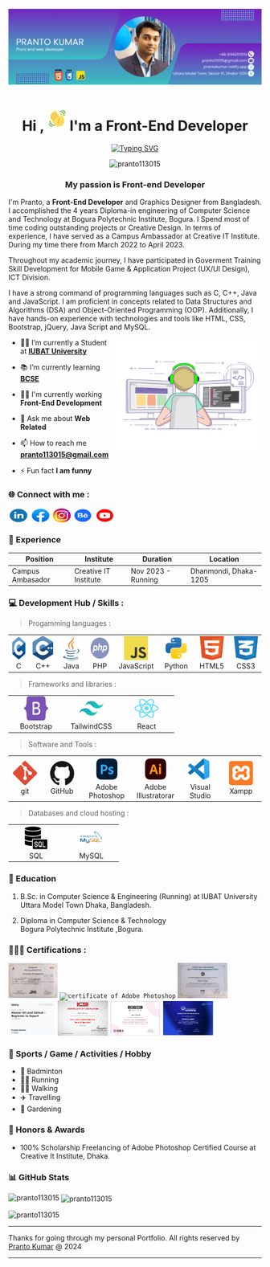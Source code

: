 <!--Banar Section Start-->

![logo](./assets/img/github-bannar2.png)

<!--Banar Section End-->

<!--Title & Typography Section End-->
<h1 align="center">Hi ,<img src="./assets/img/Wave.gif" height="50px" width="50px">I'm a Front-End Developer</h1>

<p align="center">
<a href="https://git.io/typing-svg" ><img src="https://readme-typing-svg.demolab.com?font=Fira+Code&pause=1000&color=1F29F7&background=FF1E1100&center=true&vCenter=true&width=435&lines=welcome+to+visit+my+profile;Nice+to+meet+you+" alt="Typing SVG" /></a>
<!--Title & Typography Section End-->

<!--pofiel view Section start-->
<p align="center"> <img src="https://komarev.com/ghpvc/?username=pranto113015&label=Profile%20views&color=0e75b6&style=flat" alt="pranto113015" /> </p>
<!--pofiel view Section end-->

<!-- Header subtitle area start -->
<h3 align="center">My  passion is Front-end Developer</h3>
<p>I'm Pranto, a <b>Front-End Developer</b>  and Graphics Designer from Bangladesh. I accomplished the 4 years Diploma-in engineering of Computer Science and Technology at Bogura Polytechnic Institute, Bogura. I Spend most of time coding outstanding projects or Creative Design. In terms of experience, I have served as a Campus Ambassador at Creative IT Institute. During my time there from March 2022 to April 2023.

Throughout my academic journey, I have participated in Goverment Training Skill Development for Mobile Game & Application Project (UX/UI Design), ICT Division.

I have a strong command of programming languages such as C, C++, Java and JavaScript. I am proficient in concepts related to Data Structures and Algorithms (DSA) and Object-Oriented Programming (OOP). Additionally, I have hands-on experience with technologies and tools like HTML, CSS, Bootstrap, jQuery, Java Script and MySQL.</p>

<!-- Header subtitle area end -->

<!--Body Right Section start-->
<img align="right" alt="coding" width="300" src="./assets/img/live-coding.gif">
<!--Body Right Section End-->

<!--Body Left Section Start-->

- 👨‍🎓 I’m currently a Student at **[IUBAT University](https://iubat.edu/)**

- 📚 I’m currently learning **[BCSE](https://cse.iubat.edu/)**

- 👨‍💻 I'm currently working **Front-End Development**

- 💬 Ask me about **Web Related**

- 📫 How to reach me **<pranto113015@gmail.com>**

- ⚡ Fun fact **I am funny**
<!--Body Left Section End-->

<!--Connect with me Section Start-->
<h3 align="left"> 🌐 Connect with me :</h3>

<p align="left">

<a href="https://linkedin.com/in/pranto-kumar-a326801b3" target="blank"><img align="center" src="assets/img/linkedin.svg" alt="linkedin id" height="30" width="40" /></a>
<a href="https://fb.com/sreeprantokumar.saha" target="blank"><img align="center" src="assets/img/facebook.svg" alt="facebook id" height="30" width="40" /></a>
<a href="https://instagram.com/sreeprantokumar.saha" target="blank"><img align="center" src="assets/img/instagram.svg" alt="instagram id" height="28" width="36" /></a>
<a href="https://www.behance.net/prantosaha4" target="blank"><img align="center" src="assets/img/behance.svg" alt="behance id" height="30" width="40" /></a>
<a href="https://www.youtube.com/@prantosaha6931" target="blank"><img align="center" src="assets/img/youtube.svg" alt="@prantosaha6931" height="30" width="40" /></a>

</p>
<!--Connect with me Section End-->

### 💼 Experience

| Position         | Institute             | Duration           | Location       |
| ---------------- | --------------------- | ------------------ | -------------- |
| Campus Ambasador | Creative IT Institute | Nov 2023 - Running | Dhanmondi, Dhaka- 1205 |

<!-- Developer Hub section start -->
<h3 align="left">&#128187; Development Hub / Skills :</h3>

> Progamming languages :

<table>

  <tr>
    <td align="center" width="96">
      <a href="#">
        <img src="./assets/img/C Language.svg" width="48" height="48" alt="c" />
      </a>
      <br>C
    </td>
    <td align="center" width="96">
      <a href="#">
        <img src="./assets/img/c++.svg" width="48" height="48" alt="c++" />
      </a>
      <br>C++
    </td>
     <td align="center" width="96">
      <a href="#">
        <img src="./assets/img/java.png" width="48" height="48" alt="Java" />
      </a>
      <br>Java
    </td>
         <td align="center" width="96">
      <a href="#">
        <img src="./assets/img/php.svg" width="48" height="48" alt="PHP" />
      </a>
      <br>PHP
    </td>
    </td>
     <td align="center" width="96">
        <a href="#">
          <img src="./assets/img/info-javascript.svg" width="48" height="48" alt="PHP" />
        </a>
        <br>JavaScript
      </td>
      <td align="center" width="96">
        <a href="#">
          <img src="./assets/img/python.svg" width="48" height="48" alt="Python" />
        </a>
        <br>Python
      </td>
    <td align="center" width="96">
      <a href="#">
        <img src="./assets/img/info-html.svg" width="48" height="48" alt="HTML" />
      </a>
      <br>HTML5
    </td>
    <td align="center" width="96">
      <a href="#">
        <img src="./assets/img/info-css.svg" width="48" height="48" alt="CSS3" />
      </a>
      <br>CSS3
    </td>
  </tr>
  
</table>

> Frameworks and libraries :

<table>
  <tr>
    <td align="center" width="96">
      <a href="#">
        <img src="./assets/img/bootstrap-5-1.svg" width="48" height="48" alt="bootstrap" />
      </a>
      <br>Bootstrap
    </td>
        <td align="center" width="96">
      <a href="#">
        <img src="./assets/img/tailwindcss.svg" width="48" height="48" alt="TailwinCSS" />
      </a>
      <br>TailwindCSS
    </td>
    <td align="center" width="96">
      <a href="#">
        <img src="./assets/img/info-react.svg" width="48" height="48" alt="react" />
      </a>
      <br>React
    </td>
    </tr>
</table>

> Software and Tools :

<table>
  <tr>
    <td align="center" width="96">
      <a href="#">
        <img src="./assets/img/info-git.svg" width="48" height="48" alt="bootstrap" />
      </a>
      <br>git
    </td>
       <td align="center" width="96">
      <a href="#">
        <img src="./assets/img/info-github.svg" width="48" height="48" alt="bootstrap" />
      </a>
      <br>GitHub
    </td>
     <td align="center" width="96">
      <a href="#">
        <img src="./assets/img/adobe-photoshop.svg" width="48" height="48" alt="ps" />
      </a>
      <br>Adobe Photoshop
    </td>
    <td align="center" width="96">
      <a href="#">
        <img src="./assets/img/adobe-illustrator.svg" width="48" height="48" alt="ps" />
      </a>
      <br>Adobe Illustratorar
    </td>
    <td align="center" width="96">
      <a href="#">
        <img src="./assets/img/vscode.svg" width="48" height="48" alt="ps" />
      </a>
      <br>Visual Studio
    </td>
     <td align="center" width="96">
      <a href="#">
        <img src="./assets/img/xampp.svg" width="48" height="48" alt="ps" />
      </a>
      <br>Xampp
    </td>
    </tr>
</table>

> Databases and cloud hosting :

<table>
  <tr>
    <td align="center" width="96">
      <a href="#">
        <img src="./assets/img/sql.png" width="48" height="48" alt="sql" />
      </a>
      <br>SQL
    </td>
    <td align="center" width="96">
      <a href="#">
        <img src="./assets/img/mysql.svg" width="48" height="48" alt="mysql" />
      </a>
      <br>MySQL
    </td>
    </tr>
</table>
<!-- Developer Hub section end -->

### 📘 Education

1. B.Sc. in Computer Science & Engineering (Running) at
   IUBAT University  
   Uttara Model Town Dhaka, Bangladesh.

2. Diploma in Computer Science & Technology  
   Bogura Polytechnic Institute ,Bogura.

<!--Certification Section Start-->
<h3 align="left" > 👨🏻‍🎓&nbsp;Certifications :</h3>
<code><img height= "70" alt="certificate of ux/ui designer" src="./assets/certificate/UX UI Traning Certificate.jpg"></code>
<code><img height= "70" alt="certificate of Adobe Photoshop" src="./assets/certificate/Creative it Traning Certificate.jpg"></code>
<code><img height= "70" alt="certificate of js" src="./assets/certificate/IUBAT JS Course Cartificate.jpg"></code>
<code><img height= "70" alt="certificate of git & github" src="./assets/certificate/Master Git and Github - Beginner to Expert.jpg"></code>
<code><img height= "70" alt="certificate of networking" src="./assets/certificate/CNSS certificate.png"></code>
<code><img height= "70" alt="certificate of pathway of software engineering" src="./assets/certificate/Pathway to software engineering certificate.png"></code>
<code><img height= "70" alt="certificate of brightkills" src="./assets/certificate/visual identity graphics design certificate.png"></code>
<!--Certification Section end-->

### 🎯 Sports / Game / Activities / Hobby

- 🏸 Badminton
- 🏃‍♂️ Running
- 🚶‍♂️ Walking
- ✈️ Travelling
- 🌳 Gardening

### 🏅 Honors & Awards

- 100% Scholarship Freelancing of Adobe Photoshop Certified Course at Creative It Institute, Dhaka.

### 📊 GitHub Stats

<p><img align="left" src="https://github-readme-stats.vercel.app/api/top-langs?username=pranto113015&show_icons=true&locale=en&layout=compact" alt="pranto113015" /></p>

<p>&nbsp;<img align="center" src="https://github-readme-stats.vercel.app/api?username=pranto113015&show_icons=true&locale=en" alt="pranto113015" /></p>

<p><img align="center" src="https://github-readme-streak-stats.herokuapp.com/?user=pranto113015&" alt="pranto113015" /></p>

---

Thanks for going through my personal Portfolio.
All rights reserved by [Pranto Kumar](https://www.linkedin.com/in/pranto-kumar-a326801b3/) @ 2024

---
